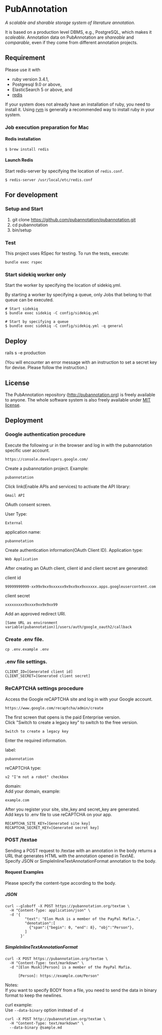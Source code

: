 PubAnnotation
=============

*A scalable and sharable storage system of literature annotation.*

It is based on a production level DBMS, e.g., PostgreSQL, which makes it *scaleable*.
Annotation data on PubAnnotation are *shareable* and *comparable*, even if they come from different annotation projects.

Requirement
-----------

Please use it with
* ruby version 3.4.1,
* Postgresql 9.0 or above,
* ElasticSearch 5 or above, and
* [redis](https://redis.io/)

If your system does not already have an installation of ruby, you need to install it. Using [rvm](https://rvm.io/) is generally a recommended way to install ruby in your system.

### Job execution preparation for Mac
#### Redis installation

```
$ brew install redis
```

#### Launch Redis

Start redis-server by specifying the location of `redis.conf`.
```
$ redis-server /usr/local/etc/redis.conf
```


## For development
### Setup and Start

1. git clone https://github.com/pubannotation/pubannotation.git
2. cd pubannotation
3. bin/setup

### Test
This project uses RSpec for testing. To run the tests, execute:
```
bundle exec rspec
```

### Start sidekiq worker only

Start the worker by specifying the location of sidekiq.yml.

By starting a worker by specifying a queue, only Jobs that belong to that queue can be executed.
```
# Start sidekiq
$ bundle exec sidekiq -C config/sidekiq.yml

# Start by specifying a queue
$ bundle exec sidekiq -C config/sidekiq.yml -q general
```

Deploy
-----

rails s -e production

(You will encounter an error message with an instruction to set a secret key for devise. Please follow the instruction.)

License
-------

The PubAnnotation repository (http://pubannotation.org) is freely available to anyone. The whole software system is also freely available under [MIT license](http://opensource.org/licenses/MIT).

## Deployment

### Google authentication procedure

Execute the following ur in the browser and log in with the pubannotation specific user account.
```
https://console.developers.google.com/
```

Create a pubannotation project.
Example:
```
pubannotation
```

Click link(Enable APIs and services) to activate the API library:
```
Gmail API
```

OAuth consent screen.

User Type:
```
External
```
application name:
```
pubannotation
```

Create authentication information(OAuth Client ID).
Application type:
```
Web Application
```
After creating an OAuth client, client id and client secret are generated:

client id
```
99999999999-xx99x9xx9xxxxxx9x9xx9xx9xxxxxx.apps.googleusercontent.com
```
client secret
```
xxxxxxxxx9xxxx9xx9x9xx99
```

Add an approved redirect URI.
```
[Same URL as environment variable(pubannotation)]/users/auth/google_oauth2/callback
```

### Create .env file.
```
cp .env.example .env
```

### .env file settings.
```
CLIENT_ID=[Generated client id]
CLIENT_SECRET=[Generated client secret]
```

### ReCAPTCHA settings procedure

Access the Google reCAPTCHA site and log in with your Google account.
```
https://www.google.com/recaptcha/admin/create
```

The first screen that opens is the paid Enterprise version.  
Click "Switch to create a legacy key" to switch to the free version.
```
Switch to create a legacy key
```

Enter the required information.

label:
```
pubannotation
```

reCAPTCHA type:
```
v2 "I'm not a robot" checkbox
```

domain:  
Add your domain, example:
```
example.com
```

After you register your site, site_key and secret_key are generated.  
Add keys to .env file to use reCAPTCHA on your app.
```
RECAPTCHA_SITE_KEY=[Generated site key]
RECAPTCHA_SECRET_KEY=[Generated secret key]
```

### POST /textae
Sending a POST request to /textae with an annotation in the body returns a URL that generates HTML with the annotation opened in TextAE.     
Specify JSON or SimpleInlineTextAnnotationFormat annotation to the body.

#### Request Examples
Please specify the content-type according to the body.

##### JSON
```
curl --globoff -X POST https://pubannotation.org/textae \
  -H "Content-Type: application/json" \
  -d '{
         "text": "Elon Musk is a member of the PayPal Mafia.",
         "denotation":[
           {"span":{"begin": 0, "end": 8}, "obj":"Person"},
         ]
       }'
```


##### SimpleInlineTextAnnotationFormat
```
curl -X POST https://pubannotation.org/textae \
  -H "Content-Type: text/markdown" \
  -d "[Elon Musk][Person] is a member of the PayPal Mafia.

      [Person]: https://example.com/Person"
```

Notes:   
If you want to specify BODY from a file, you need to send the data in binary format to keep the newlines.

curl example:   
Use `--data-binary` option instead of `-d`
```
curl -X POST http://pubannotation.org/textae \
  -H "Content-Type: text/markdown" \
  --data-binary @sample.md
```
